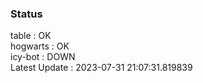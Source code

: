 ### Status


table : OK  
hogwarts : OK  
icy-bot : DOWN  
Latest Update : 2023-07-31 21:07:31.819839
